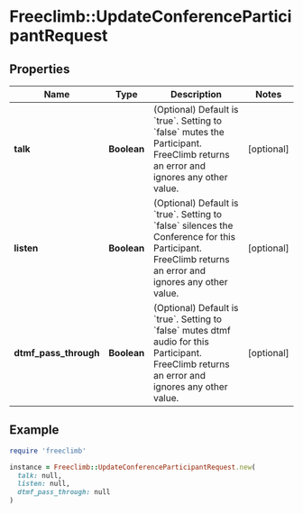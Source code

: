 # Freeclimb::UpdateConferenceParticipantRequest

## Properties

| Name | Type | Description | Notes |
| ---- | ---- | ----------- | ----- |
| **talk** | **Boolean** | (Optional) Default is &#x60;true&#x60;. Setting to &#x60;false&#x60; mutes the Participant. FreeClimb returns an error and ignores any other value. | [optional] |
| **listen** | **Boolean** | (Optional) Default is &#x60;true&#x60;. Setting to &#x60;false&#x60; silences the Conference for this Participant. FreeClimb returns an error and ignores any other value. | [optional] |
| **dtmf_pass_through** | **Boolean** | (Optional) Default is &#x60;true&#x60;. Setting to &#x60;false&#x60; mutes dtmf audio for this Participant. FreeClimb returns an error and ignores any other value. | [optional] |

## Example

```ruby
require 'freeclimb'

instance = Freeclimb::UpdateConferenceParticipantRequest.new(
  talk: null,
  listen: null,
  dtmf_pass_through: null
)
```

